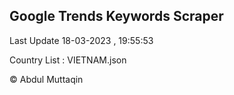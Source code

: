 

## Google Trends Keywords Scraper 
 
Last Update 18-03-2023 , 19:55:53

Country List :
VIETNAM.json



© Abdul Muttaqin 
